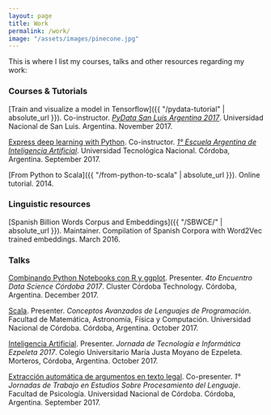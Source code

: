 ```yaml
---
layout: page
title: Work
permalink: /work/
image: "/assets/images/pinecone.jpg"
---
```


This is where I list my courses, talks and other resources regarding my work:

### Courses & Tutorials
<a name="#courses"></a>

[Train and visualize a model in Tensorflow]({{ "/pydata-tutorial" | absolute_url }}).
Co-instructor. [_PyData San Luis Argentina
2017_](https://pydata.org/sanluis2017/). Universidad Nacional de San Luis.
Argentina. November 2017.

[Express deep learning with
Python](https://github.com/PLN-FaMAF/DeepLearningEAIA). Co-instructor.
[_1&deg; Escuela Argentina de Inteligencia
Artificial_](https://sites.google.com/view/eaia2017/). Universidad Tecnológica
Nacional. Córdoba, Argentina. September 2017.

[From Python to Scala]({{ "/from-python-to-scala" | absolute_url }}). Online
tutorial. 2014.

### Linguistic resources
<a name="#resources"></a>

[Spanish Billion Words Corpus and Embeddings]({{ "/SBWCE/" | absolute_url }}).
Maintainer. Compilation of Spanish Corpora with Word2Vec trained embeddings.
March 2016.

### Talks
<a name="#talks"></a>

[Combinando Python Notebooks con R y
ggplot](https://github.com/crscardellino/MeetupDSCba2017).  Presenter. _4to
Encuentro Data Science Córdoba 2017_.  Cluster Córdoba Technology. Córdoba,
Argentina. December 2017.

[Scala](https://docs.google.com/presentation/d/1ouNU1SjRn0sZq3NfBQJa7dPLtgsNCb7lVu5SK3RHTFo/edit?usp=sharing).
Presenter. _Conceptos Avanzados de Lenguajes de Programación_. Facultad de
Matemática, Astronomía, Física y Computación.  Universidad Nacional de Córdoba.
Córdoba, Argentina. October 2017.

[Inteligencia
Artificial](https://docs.google.com/presentation/d/1wJoSg3DvVgWGPGi15QjTKCO8TZlw93rPr0X7hH9OeDw/edit?usp=sharing).
Presenter. _Jornada de Tecnología e Informática Ezpeleta 2017_. Colegio
Universitario María Justa Moyano de Ezpeleta. Morteros, Córdoba, Argentina.
October 2017.

[Extracción automática de argumentos en texto
legal](https://docs.google.com/presentation/d/1k2m4ZhgYlPLN7WbJenN40uzmm-a1UWBdVy_m6VRdz5o/edit?usp=sharing).
Co-presenter. _1&deg; Jornadas de Trabajo en Estudios Sobre Procesamiento del
Lenguaje_. Facultad de Psicología. Universidad Nacional de Córdoba. Córdoba,
Argentina. September 2017.

